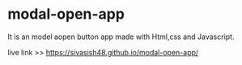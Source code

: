 # modal-open-app

 It is an model aopen button app made with Html,css and Javascript.

 live link >> https://sivasish48.github.io/modal-open-app/
